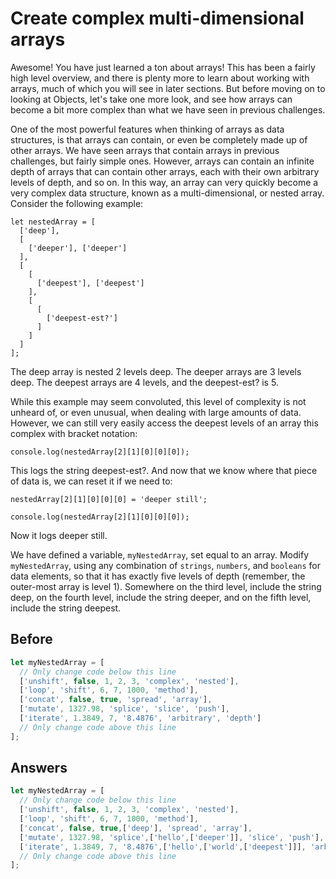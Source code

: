# Create complex multi-dimensional arrays
Awesome! You have just learned a ton about arrays! This has been a fairly high level overview, 
and there is plenty more to learn about working with arrays, much of which you will see in later sections. 
But before moving on to looking at Objects, let's take one more look, and see how arrays can become a bit more complex than what we have seen in previous challenges.

One of the most powerful features when thinking of arrays as data structures, is that arrays can contain, or even be completely made up of other arrays. 
We have seen arrays that contain arrays in previous challenges, but fairly simple ones. However, arrays can contain an infinite depth of arrays that can contain other arrays, 
each with their own arbitrary levels of depth, and so on. In this way, an array can very quickly become a very complex data structure, 
known as a multi-dimensional, or nested array. Consider the following example:
```
let nestedArray = [
  ['deep'],
  [
    ['deeper'], ['deeper'] 
  ],
  [
    [
      ['deepest'], ['deepest']
    ],
    [
      [
        ['deepest-est?']
      ]
    ]
  ]
];
```
The deep array is nested 2 levels deep. The deeper arrays are 3 levels deep. The deepest arrays are 4 levels, and the deepest-est? is 5.

While this example may seem convoluted, this level of complexity is not unheard of, or even unusual, when dealing with large amounts of data. 
However, we can still very easily access the deepest levels of an array this complex with bracket notation:
```
console.log(nestedArray[2][1][0][0][0]);
```
This logs the string deepest-est?. And now that we know where that piece of data is, we can reset it if we need to:
```
nestedArray[2][1][0][0][0] = 'deeper still';

console.log(nestedArray[2][1][0][0][0]);
```
Now it logs deeper still.

We have defined a variable, `myNestedArray`, set equal to an array. Modify `myNestedArray`, using any combination of `strings`, `numbers`, and `booleans` for data elements, 
so that it has exactly five levels of depth (remember, the outer-most array is level 1). 
Somewhere on the third level, include the string deep, on the fourth level, include the string deeper, and on the fifth level, include the string deepest.

## Before
```javascript
let myNestedArray = [
  // Only change code below this line
  ['unshift', false, 1, 2, 3, 'complex', 'nested'],
  ['loop', 'shift', 6, 7, 1000, 'method'],
  ['concat', false, true, 'spread', 'array'],
  ['mutate', 1327.98, 'splice', 'slice', 'push'],
  ['iterate', 1.3849, 7, '8.4876', 'arbitrary', 'depth']
  // Only change code above this line
];
```
## Answers
```javascript
let myNestedArray = [
  // Only change code below this line
  ['unshift', false, 1, 2, 3, 'complex', 'nested'],
  ['loop', 'shift', 6, 7, 1000, 'method'],
  ['concat', false, true,['deep'], 'spread', 'array'],
  ['mutate', 1327.98, 'splice',['hello',['deeper']], 'slice', 'push'],
  ['iterate', 1.3849, 7, '8.4876',['hello',['world',['deepest']]], 'arbitrary', 'depth']
  // Only change code above this line
];
```
